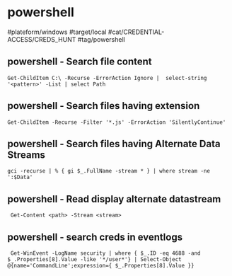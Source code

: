 # powershell

#plateform/windows #target/local #cat/CREDENTIAL-ACCESS/CREDS_HUNT #tag/powershell 

## powershell -  Search file content
```
Get-ChildItem C:\ -Recurse -ErrorAction Ignore |  select-string '<pattern>' -List | select Path
```


## powershell -  Search files having extension
```
Get-ChildItem -Recurse -Filter '*.js' -ErrorAction 'SilentlyContinue' 
```

## powershell -  Search files having Alternate Data Streams
```
gci -recurse | % { gi $_.FullName -stream * } | where stream -ne ':$Data'
```

## powershell -  Read display alternate datastream
```
 Get-Content <path> -Stream <stream>
```


## powershell -  search creds in eventlogs
```
 Get-WinEvent -LogName security | where { $_.ID -eq 4688 -and $_.Properties[8].Value -like '*/user*'} | Select-Object @{name='CommandLine';expression={ $_.Properties[8].Value }}
```
